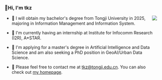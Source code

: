 ### 👋Hi, I'm tkz
<img align="right" src="https://github-readme-stats.vercel.app/api?username=tantansir&show_icons=true&locale=en&count_private=true&icon_color=CE1D2D&text_color=718096&bg_color=ffffff&hide_title=true" />

- 📝 I will obtain my bachelor's degree from Tongji University in 2025, majoring in Information Management and Information System.
 
- 🌱 I'm currently having an internship at Institute for Infocomm Research (I2R), A*STAR.

- 🔭 I'm applying for a master's degree in Artificial Intelligence and Data Science and am also seeking a PhD position in GeoAI/Urban Data Science.

- 💬 Please feel free to contact me at [tkz@tongji.edu.cn](mailto:tkz@tongji.edu.cn). You can also check out [my homepage](https://tantansir.github.io/).
